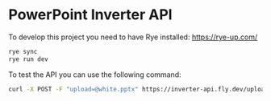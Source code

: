 # PowerPoint Inverter API

To develop this project you need to have Rye installed: https://rye-up.com/

```sh
rye sync
rye run dev
```

To test the API you can use the following command:

```sh
curl -X POST -F "upload=@white.pptx" https://inverter-api.fly.dev/upload -o black.pptx
```
